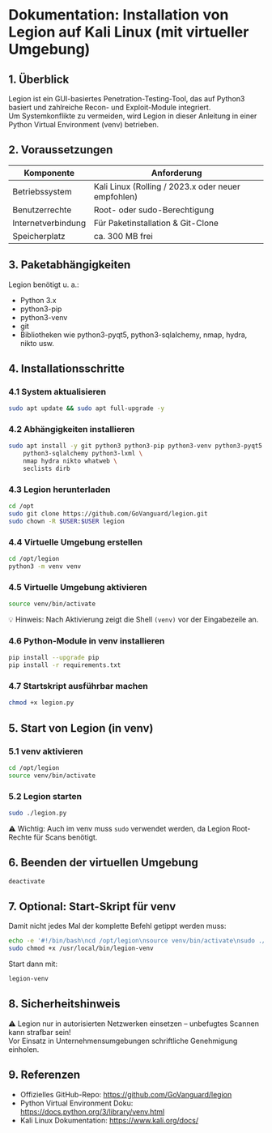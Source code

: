 # Dokumentation: Installation von Legion auf Kali Linux (mit virtueller Umgebung)

## 1. Überblick

Legion ist ein GUI-basiertes Penetration-Testing-Tool, das auf Python3 basiert und zahlreiche Recon- und Exploit-Module integriert.  
Um Systemkonflikte zu vermeiden, wird Legion in dieser Anleitung in einer Python Virtual Environment (venv) betrieben.

## 2. Voraussetzungen

| Komponente         | Anforderung                        |
|--------------------|------------------------------------|
| Betriebssystem     | Kali Linux (Rolling / 2023.x oder neuer empfohlen) |
| Benutzerrechte     | Root- oder sudo-Berechtigung        |
| Internetverbindung | Für Paketinstallation & Git-Clone   |
| Speicherplatz      | ca. 300 MB frei                     |

## 3. Paketabhängigkeiten

Legion benötigt u. a.:

- Python 3.x
- python3-pip
- python3-venv
- git
- Bibliotheken wie python3-pyqt5, python3-sqlalchemy, nmap, hydra, nikto usw.

## 4. Installationsschritte

### 4.1 System aktualisieren

```bash
sudo apt update && sudo apt full-upgrade -y
```

### 4.2 Abhängigkeiten installieren

```bash
sudo apt install -y git python3 python3-pip python3-venv python3-pyqt5 \
    python3-sqlalchemy python3-lxml \
    nmap hydra nikto whatweb \
    seclists dirb
```

### 4.3 Legion herunterladen

```bash
cd /opt
sudo git clone https://github.com/GoVanguard/legion.git
sudo chown -R $USER:$USER legion
```

### 4.4 Virtuelle Umgebung erstellen

```bash
cd /opt/legion
python3 -m venv venv
```

### 4.5 Virtuelle Umgebung aktivieren

```bash
source venv/bin/activate
```

💡 Hinweis: Nach Aktivierung zeigt die Shell `(venv)` vor der Eingabezeile an.

### 4.6 Python-Module in venv installieren

```bash
pip install --upgrade pip
pip install -r requirements.txt
```

### 4.7 Startskript ausführbar machen

```bash
chmod +x legion.py
```

## 5. Start von Legion (in venv)

### 5.1 venv aktivieren

```bash
cd /opt/legion
source venv/bin/activate
```

### 5.2 Legion starten

```bash
sudo ./legion.py
```

⚠ Wichtig: Auch im venv muss `sudo` verwendet werden, da Legion Root-Rechte für Scans benötigt.

## 6. Beenden der virtuellen Umgebung

```bash
deactivate
```

## 7. Optional: Start-Skript für venv

Damit nicht jedes Mal der komplette Befehl getippt werden muss:

```bash
echo -e '#!/bin/bash\ncd /opt/legion\nsource venv/bin/activate\nsudo ./legion.py' | sudo tee /usr/local/bin/legion-venv
sudo chmod +x /usr/local/bin/legion-venv
```

Start dann mit:

```bash
legion-venv
```

## 8. Sicherheitshinweis

⚠ Legion nur in autorisierten Netzwerken einsetzen – unbefugtes Scannen kann strafbar sein!  
Vor Einsatz in Unternehmensumgebungen schriftliche Genehmigung einholen.

## 9. Referenzen

- Offizielles GitHub-Repo: https://github.com/GoVanguard/legion
- Python Virtual Environment Doku: https://docs.python.org/3/library/venv.html
- Kali Linux Dokumentation: https://www.kali.org/docs/

